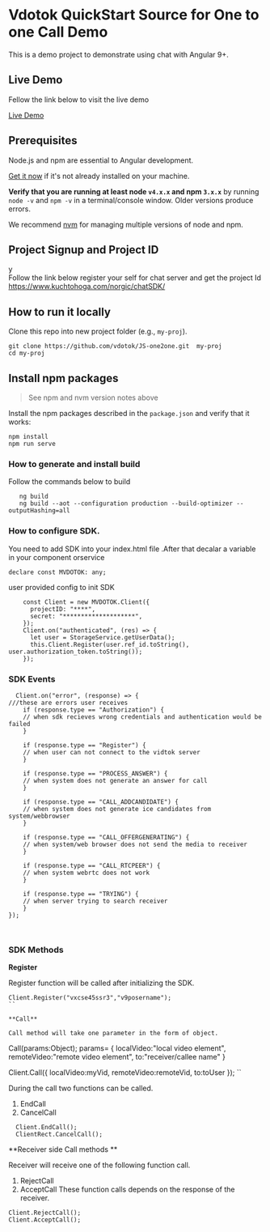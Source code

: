 # Vdotok QuickStart Source for One to one Call Demo
This is a demo project to demonstrate using chat  with Angular 9+.

## Live Demo
 Fellow the link below to visit the live demo
 
  <a href="https://one2one.vdotok.com" target="_blank" title="Chat Demo">Live Demo</a> 
  
 
## Prerequisites

Node.js and npm are essential to Angular development. 
    
<a href="https://docs.npmjs.com/getting-started/installing-node" target="_blank" title="Installing Node.js and updating npm">
Get it now</a> if it's not already installed on your machine.
 
**Verify that you are running at least node `v4.x.x` and npm `3.x.x`**
by running `node -v` and `npm -v` in a terminal/console window.
Older versions produce errors.

We recommend [nvm](https://github.com/creationix/nvm) for managing multiple versions of node and npm.

 

## Project Signup and Project ID


y	
Follow the link below register your self for chat server and get the project Id
	https://www.kuchtohoga.com/norgic/chatSDK/
  
## How to run it locally

Clone this repo into new project folder (e.g., `my-proj`).
```shell
git clone https://github.com/vdotok/JS-one2one.git  my-proj
cd my-proj

```

## Install npm packages

> See npm and nvm version notes above

Install the npm packages described in the `package.json` and verify that it works:

```shell
npm install
npm run serve
```

###  How to generate and install build 
Follow the commands below to build
 
```shell
   ng build 
   ng build --aot --configuration production --build-optimizer --outputHashing=all
```



### How to configure SDK.
You need to add SDK into your index.html file .After that decalar a variable in your component  orservice

```shell
declare const MVDOTOK: any;

```

user provided config to init SDK

```shell
    const Client = new MVDOTOK.Client({
      projectID: "****",
      secret: "********************",
    });
    Client.on("authenticated", (res) => {
      let user = StorageService.getUserData();
      this.Client.Register(user.ref_id.toString(), user.authorization_token.toString());
    });
```
### SDK Events


```
  Client.on("error", (response) => {
///these are errors user receives 
    if (response.type == "Authorization") {
    // when sdk recieves wrong credentials and authentication would be failed
    }

    if (response.type == "Register") {
    // when user can not connect to the vidtok server
    }

    if (response.type == "PROCESS_ANSWER") {
    // when system does not generate an answer for call
    }

    if (response.type == "CALL_ADDCANDIDATE") {
    // when system does not generate ice candidates from system/webbrowser
    }

    if (response.type == "CALL_OFFERGENERATING") {
    // when system/web browser does not send the media to receiver
    }

    if (response.type == "CALL_RTCPEER") {
    // when system webrtc does not work
    }

    if (response.type == "TRYING") {
    // when server trying to search receiver
    }
});



```

### SDK Methods

**Register**

Register function will be called after initializing the SDK.

```
Client.Register("vxcse45ssr3","v9posername");
``

**Call**

Call method will take one parameter in the form of object.	

```
Call(params:Object);
params= {
  localVideo:"local video element",
  remoteVideo:"remote video element",
  to:"receiver/callee name"
}

Client.Call({ localVideo:myVid, remoteVideo:remoteVid, to:toUser });
``


During the call two functions can be called.
1.	EndCall
2.	CancelCall

```
  Client.EndCall();
  ClientRect.CancelCall();
```

**Receiver side Call methods **

Receiver will receive one of the following function call.
1.	RejectCall
2.	AcceptCall
These function calls depends on the response of the receiver.

```
Client.RejectCall();
Client.AcceptCall();
```






